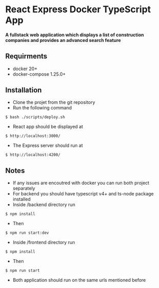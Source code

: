 # React Express Docker TypeScript App

#### A fullstack web application which displays a list of construction companies and provides an advanced search feature

## Requirments

- docker 20+
- docker-compose 1.25.0+

## Installation

- Clone the projet from the git repository
- Run the following command

```
$ bash ./scripts/deploy.sh
```

- React app should be displayed at

```
$ http://localhost:3000/
```

- The Express server should run at

```
$ http://localhost:4200/
```

## Notes

- If any issues are encoutred with docker you can run both project separately
- For backend you should have typescript v4+ and ts-node package installed
- Inside /backend directory run

```
$ npm install
```

- Then

```
$ npm run start:dev
```

- Inside /frontend directory run

```
$ npm install
```

- Then

```
$ npm run start
```

- Both application should run on the same urls mentioned before
